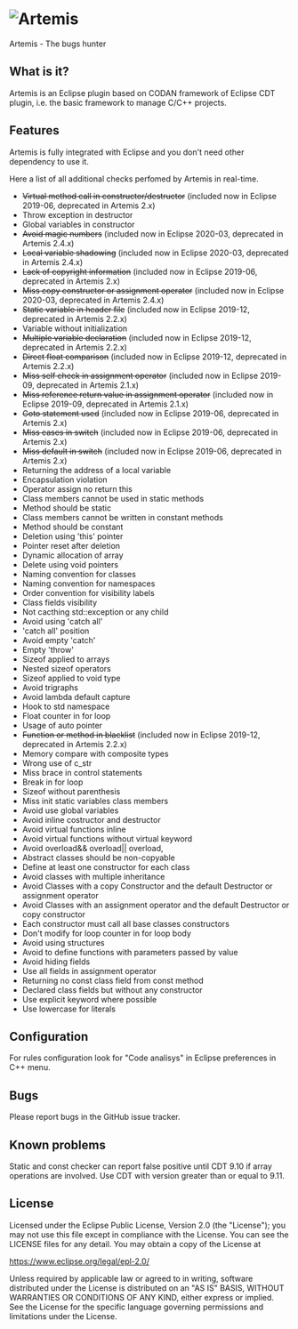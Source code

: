 # ![Artemis](../master/Artemis/artemis110x80.png) 
Artemis - The bugs hunter

## What is it?

Artemis is an Eclipse plugin based on CODAN framework of Eclipse CDT plugin, i.e.
the basic framework to manage C/C++ projects.

## Features

Artemis is fully integrated with Eclipse and you don't need other dependency to use it.

Here a list of all additional checks perfomed by Artemis in real-time.

* ~~Virtual method call in constructor/destructor~~ (included now in Eclipse 2019-06, deprecated in Artemis 2.x)
* Throw exception in destructor
* Global variables in constructor
* ~~Avoid magic numbers~~ (included now in Eclipse 2020-03, deprecated in Artemis 2.4.x)
* ~~Local variable shadowing~~ (included now in Eclipse 2020-03, deprecated in Artemis 2.4.x)
* ~~Lack of copyright information~~ (included now in Eclipse 2019-06, deprecated in Artemis 2.x)
* ~~Miss copy constructor or assignment operator~~ (included now in Eclipse 2020-03, deprecated in Artemis 2.4.x)
* ~~Static variable in header file~~ (included now in Eclipse 2019-12, deprecated in Artemis 2.2.x)
* Variable without initialization
* ~~Multiple variable declaration~~ (included now in Eclipse 2019-12, deprecated in Artemis 2.2.x)
* ~~Direct float comparison~~ (included now in Eclipse 2019-12, deprecated in Artemis 2.2.x)
* ~~Miss self check in assignment operator~~ (included now in Eclipse 2019-09, deprecated in Artemis 2.1.x)
* ~~Miss reference return value in assignment operator~~ (included now in Eclipse 2019-09, deprecated in Artemis 2.1.x)
* ~~Goto statement used~~ (included now in Eclipse 2019-06, deprecated in Artemis 2.x)
* ~~Miss cases in switch~~ (included now in Eclipse 2019-06, deprecated in Artemis 2.x)
* ~~Miss default in switch~~ (included now in Eclipse 2019-06, deprecated in Artemis 2.x)
* Returning the address of a local variable
* Encapsulation violation
* Operator assign no return this
* Class members cannot be used in static methods
* Method should be static
* Class members cannot be written in constant methods
* Method should be constant
* Deletion using 'this' pointer
* Pointer reset after deletion
* Dynamic allocation of array
* Delete using void pointers
* Naming convention for classes
* Naming convention for namespaces
* Order convention for visibility labels
* Class fields visibility
* Not cacthing std::exception or any child
* Avoid using 'catch all'
* 'catch all' position
* Avoid empty 'catch'
* Empty 'throw'
* Sizeof applied to arrays
* Nested sizeof operators
* Sizeof applied to void type
* Avoid trigraphs
* Avoid lambda default capture
* Hook to std namespace
* Float counter in for loop
* Usage of auto pointer
* ~~Function or method in blacklist~~ (included now in Eclipse 2019-12, deprecated in Artemis 2.2.x)
* Memory compare with composite types
* Wrong use of c_str
* Miss brace in control statements
* Break in for loop
* Sizeof without parenthesis
* Miss init static variables class members
* Avoid use global variables
* Avoid inline costructor and destructor
* Avoid virtual functions inline
* Avoid virtual functions without virtual keyword
* Avoid overload&& overload|| overload,
* Abstract classes should be non-copyable
* Define at least one constructor for each class
* Avoid classes with multiple inheritance
* Avoid Classes with a copy Constructor and the default Destructor or assignment operator
* Avoid Classes with an assignment operator and the default Destructor or copy constructor
* Each constructor must call all base classes constructors
* Don't modify for loop counter in for loop body
* Avoid using structures
* Avoid to define functions with parameters passed by value
* Avoid hiding fields
* Use all fields in assignment operator
* Returning no const class field from const method
* Declared class fields but without any constructor
* Use explicit keyword where possible
* Use lowercase for literals

## Configuration

For rules configuration look for "Code analisys" in Eclipse preferences in C++ menu.

## Bugs

Please report bugs in the GitHub issue tracker.

## Known problems

Static and const checker can report false positive until CDT 9.10 if array operations are involved. Use CDT with version greater than or equal to 9.11.

## License

Licensed under the Eclipse Public License, Version 2.0 (the "License");
you may not use this file except in compliance with the License. You can
see the LICENSE files for any detail. You may obtain a copy of the License at

https://www.eclipse.org/legal/epl-2.0/

Unless required by applicable law or agreed to in writing, software
distributed under the License is distributed on an "AS IS" BASIS,
WITHOUT WARRANTIES OR CONDITIONS OF ANY KIND, either express or implied.
See the License for the specific language governing permissions and
limitations under the License.

